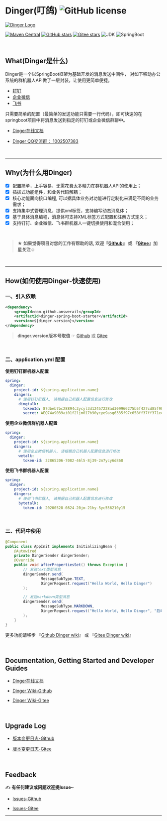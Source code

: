 # Dinger(叮鸽) ![GitHub license](https://img.shields.io/github/license/AnswerAIL/dingtalk-spring-boot-starter)
[![Dinger Logo](https://gitee.com/jaemon/docs/raw/master/dinger.png)](https://github.com/AnswerAIL/dingtalk-spring-boot-starter)


[![Maven Central](https://img.shields.io/maven-central/v/com.github.answerail/dinger-spring-boot-starter)](https://mvnrepository.com/artifact/com.github.answerail/dinger-spring-boot-starter)
[![GitHub stars](https://img.shields.io/github/stars/AnswerAIL/dingtalk-spring-boot-starter.svg?style=social)](https://github.com/AnswerAIL/dingtalk-spring-boot-starter)
[![Gitee stars](https://gitee.com/jaemon/dingtalk-spring-boot-starter/badge/star.svg?theme=dark)](https://gitee.com/jaemon/dingtalk-spring-boot-starter)
![JDK](https://img.shields.io/badge/JDK-1.8+-green?logo=appveyor)
![SpringBoot](https://img.shields.io/badge/springboot-1.x%20&%202.x-green?logo=appveyor)


&nbsp;


## What(Dinger是什么)
Dinger是一个以SpringBoot框架为基础开发的消息发送中间件， 对如下移动办公系统的群机器人API做了一层封装，让使用更简单便捷。
- [钉钉](https://open.dingtalk.com/document/group/custom-robot-access)
- [企业微信](https://developer.work.weixin.qq.com/document/path/91770)
- [飞书](https://open.feishu.cn/document/ukTMukTMukTM/ucTM5YjL3ETO24yNxkjN#756b882f)

只需要简单的配置（最简单的发送功能只需要一行代码），即可快速的在springboot项目中将消息发送到指定的钉钉或企业微信群聊中。

- [Dinger在线文档](https://answerail.gitee.io/docsify-jaemon)

- [Dinger QQ交流群： 1002507383](https://jq.qq.com/?_wv=1027&k=xbcwxp0i)

&nbsp;

***

## Why(为什么用Dinger)
 - [x] 配置简单，上手容易，无需花费太多精力在群机器人API的使用上；
 - [x] 插拔式功能组件，和业务代码解耦；
 - [x] 核心功能面向接口编程, 可以据具体业务对功能进行定制化来满足不同的业务需求；
 - [x] 支持集中式管理消息，提供xml标签，支持编写动态消息体；
 - [x] 基于具体消息编程，消息体可支持XML标签方式配置和注解方式定义；
 - [x] 支持钉钉、企业微信、飞书群机器人一键切换使用和混合使用；

&nbsp;

> ★ **如果觉得项目对您的工作有帮助的话, 欢迎『[Github](https://github.com/AnswerAIL/dingtalk-spring-boot-starter)』 或 『[Gitee](https://gitee.com/jaemon/dingtalk-spring-boot-starter)』加星关注☺**

&nbsp;

***

## How(如何使用Dinger-快速使用)
### 一、引入依赖
```xml
<dependency>
    <groupId>com.github.answerail</groupId>
    <artifactId>dinger-spring-boot-starter</artifactId>
    <version>${dinger.version}</version>
</dependency>
```
> **dinger.version版本号取值** ☞ [Github](https://github.com/AnswerAIL/dingtalk-spring-boot-starter/wiki/Dinger-1.1-Upgrade-Log) 或 [Gitee](https://gitee.com/jaemon/dingtalk-spring-boot-starter/wikis/Dinger-1.1-Upgrade-Log?sort_id=3312594)

&nbsp;

### 二、application.yml 配置
**使用钉钉群机器人配置**
```yaml
spring:
  dinger:
    project-id: ${spring.application.name}
    dingers:
      # 使用钉钉机器人, 请根据自己机器人配置信息进行修改
      dingtalk:
        tokenId: 87dbeb7bc28894c3ycyl3d12457228ad309966275b5f427cd85f9025ebb520cf
        secret: AEQ74a9039ai01f2ljm017b90ycye9asg6335f97c658ff37ff371ec8120581c7f09
```

**使用企业微信群机器人配置**
```yaml
spring:
  dinger:
    project-id: ${spring.application.name}
    dingers:
      # 使用企业微信机器人, 请根据自己机器人配置信息进行修改
      wetalk:
        token-id: 32865206-7082-46l5-8j39-2m7ycy6d868
```

**使用飞书群机器人配置**
```yaml
spring:
  dinger:
    project-id: ${spring.application.name}
    dingers:
      # 使用飞书机器人, 请根据自己机器人配置信息进行修改
      bytetalk:
        token-id: 20200528-0824-20jm-21hy-5yc556210y15
```

&nbsp;

### 三、代码中使用
```java
@Component
public class AppInit implements InitializingBean {
    @Autowired
    private DingerSender dingerSender;
    @Override
    public void afterPropertiesSet() throws Exception {
        // 发送text类型消息
        dingerSender.send(
                MessageSubType.TEXT,
                DingerRequest.request("Hello World, Hello Dinger")
        );

        // 发送markdown类型消息
        dingerSender.send(
                MessageSubType.MARKDOWN,
                DingerRequest.request("Hello World, Hello Dinger", "启动通知")
        );
    }
}
```
更多功能请移步 『[Github Dinger wiki](https://github.com/AnswerAIL/dingtalk-spring-boot-starter/wiki)』 或 『[Gitee Dinger wiki](https://gitee.com/jaemon/dingtalk-spring-boot-starter/wikis)』


&nbsp;


## Documentation, Getting Started and Developer Guides
- [Dinger在线文档](https://answerail.gitee.io/docsify-jaemon)

- [Dinger Wiki-Github](https://github.com/AnswerAIL/dingtalk-spring-boot-starter/wiki)

- [Dinger Wiki-Gitee](https://gitee.com/jaemon/dingtalk-spring-boot-starter/wikis)


&nbsp;


## Upgrade Log
- [版本变更日志-Github](https://github.com/AnswerAIL/dingtalk-spring-boot-starter/wiki/Dinger-1.1-Upgrade-Log)

- [版本变更日志-Gitee](https://gitee.com/jaemon/dingtalk-spring-boot-starter/wikis/Dinger-1.1-Upgrade-Log)


&nbsp;


## Feedback
✍ **有任何建议或问题欢迎提Issue~**

- [Issues-Github](https://github.com/AnswerAIL/dingtalk-spring-boot-starter/issues)

- [Issues-Gitee](https://gitee.com/jaemon/dingtalk-spring-boot-starter/issues)
***

&nbsp;
